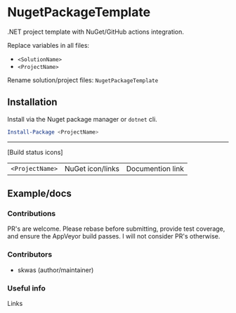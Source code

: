 # NugetPackageTemplate

.NET project template with NuGet/GitHub actions integration.

Replace variables in all files:
- `<SolutionName>`
- `<ProjectName>`

Rename solution/project files: `NugetPackageTemplate`

## Installation

Install <ProjectName> via the Nuget package manager or `dotnet` cli.

```powershell
Install-Package <ProjectName>
```

---

[Build status icons]

| | | |
|---|---|---|
| `<ProjectName>` | NuGet icon/links | Documention link |

## Example/docs

### Contributions
PR's are welcome. Please rebase before submitting, provide test coverage, and ensure the AppVeyor build passes. I will not consider PR's otherwise.

### Contributors
- skwas (author/maintainer)

### Useful info

Links
